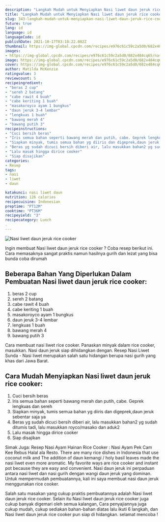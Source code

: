 ```yaml
---
description: "Langkah Mudah untuk Menyiapkan Nasi liwet daun jeruk rice cooker yang Lezat Sekali"
title: "Langkah Mudah untuk Menyiapkan Nasi liwet daun jeruk rice cooker yang Lezat Sekali"
slug: 343-langkah-mudah-untuk-menyiapkan-nasi-liwet-daun-jeruk-rice-cooker-yang-lezat-sekali
future: true
lang: id
language: id
languageCode: id
publishDate: 2021-10-17T03:18:22.082Z 
thumbnail: https://img-global.cpcdn.com/recipes/e976c61c59c2a5d0/682x484cq65/nasi-liwet-daun-jeruk-rice-cooker-foto-resep-utama.png
images:
- https://img-global.cpcdn.com/recipes/e976c61c59c2a5d0/682x484cq65/nasi-liwet-daun-jeruk-rice-cooker-foto-resep-utama.png
image: https://img-global.cpcdn.com/recipes/e976c61c59c2a5d0/682x484cq65/nasi-liwet-daun-jeruk-rice-cooker-foto-resep-utama.png
cover: https://img-global.cpcdn.com/recipes/e976c61c59c2a5d0/682x484cq65/nasi-liwet-daun-jeruk-rice-cooker-foto-resep-utama.png
author: Matilda McKenzie
ratingvalue: 3
reviewcount: 5
recipeingredient:
- "beras 2 cup"
- "sereh 2 batang"
- "cabe rawit 4 buah"
- "cabe keriting 1 buah"
- "masakoroyco ayam 1 bungkus"
- "daun jeruk 3-4 lembar"
- "lengkuas 1 buah"
- "bawang merah 4"
- "bawang putih 3"
recipeinstructions:
- "Cuci bersih beras"
- "Iris semua bahan seperti bawang merah dan putih, cabe. Geprek lengkuas dan sereh"
- "Siapkan minyak, tumis semua bahan yg diiris dan digeprek,daun jeruk sebentar saja ya"
- "Beras yg sudah dicuci bersih diberi air, lalu masukkan bahan2 yg sudah ditumis tadi, lalu masukkan royco/masako dan aduk2"
- "Lalu masak hingga dirice cooker"
- "Siap disajikan"
categories:
- Resep
tags:
- nasi
- liwet
- daun

katakunci: nasi liwet daun 
nutrition: 126 calories
recipecuisine: Indonesian
preptime: "PT12M"
cooktime: "PT36M"
recipeyield: "3"
recipecategory: Lunch
. 
---
```



![Nasi liwet daun jeruk rice cooker](https://img-global.cpcdn.com/recipes/e976c61c59c2a5d0/682x484cq65/nasi-liwet-daun-jeruk-rice-cooker-foto-resep-utama.png)

Ingin membuat Nasi liwet daun jeruk rice cooker ? Coba resep berikut ini. Cara memasaknya sangat praktis namun hasilnya gurih dan lezat yang bisa bunda coba dirumah

<!--inarticleads1-->

## Beberapa Bahan Yang Diperlukan Dalam Pembuatan Nasi liwet daun jeruk rice cooker:

1. beras 2 cup
1. sereh 2 batang
1. cabe rawit 4 buah
1. cabe keriting 1 buah
1. masakoroyco ayam 1 bungkus
1. daun jeruk 3-4 lembar
1. lengkuas 1 buah
1. bawang merah 4
1. bawang putih 3

Cara membuat nasi liwet rice cooker. Panaskan minyak dalam rice cooker, masukkan. Nasi daun jeruk siap dihidangkan dengan. Resep Nasi Liwet Sunda - Nasi liwet merupakan salah satu hidangan berupa nasi gurih yang khas dari Jawa Barat. 

<!--inarticleads2-->

## Cara Mudah Menyiapkan Nasi liwet daun jeruk rice cooker:

1. Cuci bersih beras
1. Iris semua bahan seperti bawang merah dan putih, cabe. Geprek lengkuas dan sereh
1. Siapkan minyak, tumis semua bahan yg diiris dan digeprek,daun jeruk sebentar saja ya
1. Beras yg sudah dicuci bersih diberi air, lalu masukkan bahan2 yg sudah ditumis tadi, lalu masukkan royco/masako dan aduk2
1. Lalu masak hingga dirice cooker
1. Siap disajikan


Simak Juga: Resep Nasi Ayam Hainan Rice Cooker : Nasi Ayam Pek Cam Kee Rebus Halal ala Resto. There are many rice dishes in Indonesia that use coconut milk and The addition of daun kemangi / holy basil leaves made the nasi liwet even more aromatic. My favorite ways are rice cooker and instant pot because they are easy and convenient. Nasi daun jeruk ini perpaduan antara nasi liwet dan nasi gurih dengan wangi daun jeruk yang dominan. Untuk mempermudah pembuatannya, kali ini saya membuat nasi daun jeruk menggunakan rice cooker. 

Salah satu masakan yang cukup praktis pembuatannya adalah  Nasi liwet daun jeruk rice cooker. Selain itu  Nasi liwet daun jeruk rice cooker  juga cukup banyak digemari oleh semua kalangan, Cara penyajiannya juga cukup mudah, cukup sediakan bahan-bahan diatas lalu ikuti 6 langkah, dan  Nasi liwet daun jeruk rice cooker  pun siap di hidangkan. selamat mencoba !
